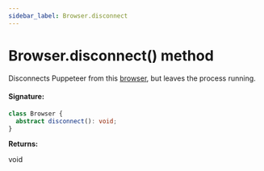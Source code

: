 ```yaml
---
sidebar_label: Browser.disconnect
---
```


# Browser.disconnect() method

Disconnects Puppeteer from this [browser](./puppeteer.browser.md), but leaves the process running.

#### Signature:

```typescript
class Browser {
  abstract disconnect(): void;
}
```

**Returns:**

void
